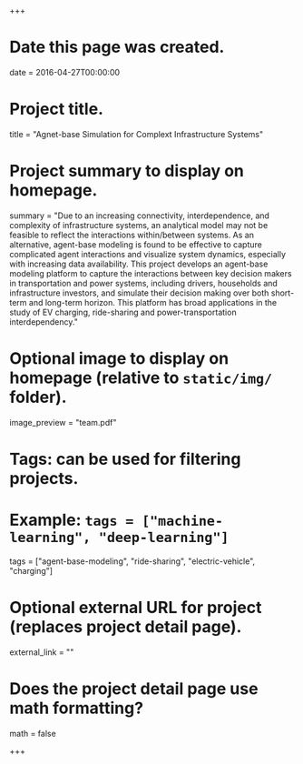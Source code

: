 +++
# Date this page was created.
date = 2016-04-27T00:00:00

# Project title.
title = "Agnet-base Simulation for Complext Infrastructure Systems"

# Project summary to display on homepage.
summary = "Due to an increasing connectivity, interdependence, and complexity of infrastructure systems, an analytical model may not be feasible to reflect the interactions within/between systems. As an alternative, agent-base modeling is found to be effective to capture complicated agent interactions and visualize system dynamics, especially with increasing data availability. This project develops an agent-base modeling platform to capture the interactions between key decision makers in transportation and power systems, including drivers, households and infrastructure investors, and simulate their decision making over both short-term and long-term horizon. This platform has broad applications in the study of EV charging, ride-sharing and power-transportation interdependency."

# Optional image to display on homepage (relative to `static/img/` folder).
image_preview = "team.pdf"

# Tags: can be used for filtering projects.
# Example: `tags = ["machine-learning", "deep-learning"]`
tags = ["agent-base-modeling", "ride-sharing", "electric-vehicle", "charging"]

# Optional external URL for project (replaces project detail page).
external_link = ""

# Does the project detail page use math formatting?
math = false

+++

